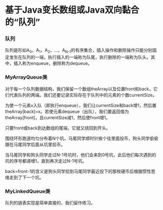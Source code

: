 # 基于Java变长数组或Java双向黏合的“队列”

### 队列

队列是形如A<sub>0</sub>，A<sub>1</sub>，A<sub>2</sub>，…，A<sub>N-1</sub>的有序集合，插入操作和删除操作只能分别固定发生在队列的一端，执行插入的一端称为队尾，执行删除的一端称为队头。其中，插入称为enqueue，删除称为dequeue。

### MyArrayQueue类

对于每一个队列数据结构，我们保留一个数组theArray以及位置front和back，它们代表队列的两端。我们还要记录实际存在于队列中的元素的个数currentSize。

为使一个元素x入队（即执行enqueue），我们让currentSize和back增1，然后置theArray[back]=x。若使元素dequeue（出队），我们置返回值为theArray[front]，且currentSize减1，然后使front增1。

只要front或back到达数组的尾端，它就又绕回到开头。

围绕环形跑道均匀分布着N个坑，马尾同学顺时针挨个往里面投币，狗头同学偷偷跟在马尾同学后面从坑里拾币。

当马尾同学和狗头同学走过N-1号坑时，他们会来到0号坑，此后他们每次遇到的坑的序号都递增1，直到再次走过N-1号坑。

back=front-1的含义是狗头同学拾到马尾同学最近投下的那枚硬币后根据惯性思维走到了下一个坑。

### MyLinkedQueue类

队列的链表实现是简单直接的，我们留作练习。
